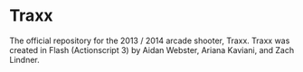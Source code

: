 # Traxx
The official repository for the 2013 / 2014 arcade shooter, Traxx. 
Traxx was created in Flash (Actionscript 3) by Aidan Webster, Ariana Kaviani, and Zach Lindner.

